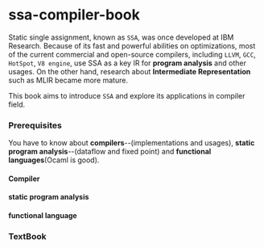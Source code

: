 # ssa-compiler-book

Static single assignment, known as `SSA`, was once developed at IBM Research. Because of its fast and powerful abilities on optimizations, most of the current commercial and open-source compilers, including `LLVM`, `GCC`, `HotSpot`, `V8 engine`, use SSA as a key IR for **program analysis** and other usages. On the other hand, research about **Intermediate Representation** such as MLIR became more mature.    

This book aims to introduce `SSA` and explore its applications in compiler field. 

### Prerequisites

You have to know about **compilers**--(implementations and usages), **static program analysis**--(dataflow and fixed point) and **functional languages**(Ocaml is good).  

#### Compiler



#### static program analysis



#### functional language



### TextBook



